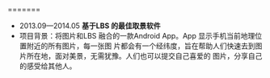
=======
- 2013.09—2014.05 **基于LBS 的最佳取景软件**
- 项目背景：将图片和LBS 融合的一款Android App。App 显示手机当前地理位置附近的所有图片，每一张图
片都会有一个经纬度，旨在帮助人们快速去到图片所在地，面对美景，无需犹豫。人们也可以提交自己喜爱的
图片，分享自己的感受给其他人。
